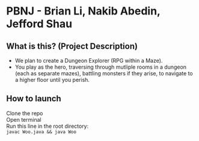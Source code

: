 # PBNJ - Brian Li, Nakib Abedin, Jefford Shau
## What is this? (Project Description) 
- We plan to create a Dungeon Explorer (RPG within a Maze).
- You play as the hero, traversing through mutliple rooms in a dungeon (each as separate mazes), battling monsters if they arise, to navigate to a higher floor until you perish. 

## How to launch
Clone the repo <br>
Open terminal <br>
Run this line in the root directory: <br>
```javac Woo.java && java Woo```
